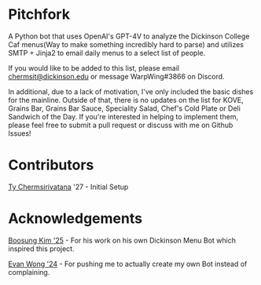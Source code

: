 # Pitchfork
A Python bot that uses OpenAI's GPT-4V to analyze the Dickinson College Caf menus(Way to make something incredibly hard to parse) and utilizes SMTP + Jinja2 to email daily menus to a select list of people.

If you would like to be added to this list, please email chermsit@dickinson.edu or message WarpWing#3866 on Discord.

In additional, due to a lack of motivation, I've only included the basic dishes for the mainline. Outside of that, there is no updates on the list for KOVE, Grains Bar, Grains Bar Sauce, Speciality Salad, Chef's Cold Plate or Deli Sandwich of the Day. If you're interested in helping to implement them, please feel free to submit a pull request or discuss with me on Github Issues!


# Contributors
[Ty Chermsirivatana](https://github.com/WarpWing) '27 - Initial Setup 

# Acknowledgements 
[Boosung Kim '25](https://github.com/boosungkim) - For his work on his own Dickinson Menu Bot which inspired this project.

[Evan Wong '24](https://github.com/evanwong1020) - For pushing me to actually create my own Bot instead of complaining.
